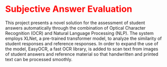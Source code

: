 <h1 style="color:red"> Subjective Answer Evaluation</h1>

This project presents a novel solution for the assessment of student answers
automatically through the combination of Optical Character Recognition (OCR) and 
Natural Language Processing (NLP). The system employs XLNet, a pre-trained
transformer model, to analyze the similarity of student responses and reference
responses. In order to expand the use of the model, EasyOCR, a fast OCR library, is
added to scan text from images of student answers and reference material so that 
handwritten and printed text can be processed smoothly.

